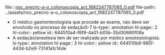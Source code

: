 file:: [noc_precric-a-o_colonoscopia_act_1682247787065_0.pdf](../assets/noc_precric-a-o_colonoscopia_act_1682247787065_0.pdf)
file-path:: ../assets/noc_precric-a-o_colonoscopia_act_1682247787065_0.pdf

- O médico gastrenterologista que procede ao exame, não deve ser envolvido no processo de sedação5-7
  ls-type:: annotation
  hl-page:: 2
  hl-color:: yellow
  id:: 644510a4-f6f8-4a01-b05b-35d30690f08a
- A sedação/anestesia tem de ser realizada por médico anestesiologista.
  ls-type:: annotation
  hl-page:: 3
  hl-color:: yellow
  id:: 644510b9-985f-443d-b2e9-73141a1c14de